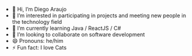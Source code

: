 - 👋 Hi, I’m Diego Araujo
- 👀 I’m interested in participating in projects and meeting new people in the technology field
- 🌱 I’m currently learning Java / ReactJS / C#
- 💞️ I’m looking to collaborate on software development
- 😄 Pronouns: he/him
- ⚡ Fun fact: I love Cats

<!---
Diego4raujo/Diego4raujo is a ✨ special ✨ repository because its `README.md` (this file) appears on your GitHub profile.
You can click the Preview link to take a look at your changes.
--->
